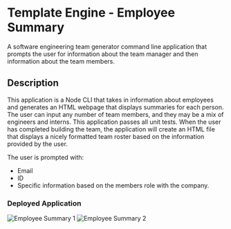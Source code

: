 # Template Engine - Employee Summary

A software engineering team generator command line application that prompts the user for information about the team manager and then information about the team members.


## Description

 This application is a Node CLI that takes in information about employees and generates an HTML webpage that displays summaries for each person.
 The user can input any number of team members, and they may be a mix of engineers and interns. This application passes all unit tests. When the user has completed building the team, the application will create an HTML file that displays a nicely formatted team roster based on the information provided by the user.

The user is prompted with:

* Email
* ID
* Specific information based on the members role with the company.


### Deployed Application

![Employee Summary 1](./Assets/)
![Employee Summary 2](./Assets/)


